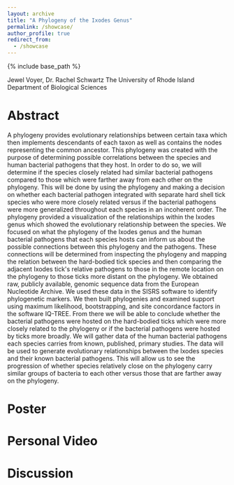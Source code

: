 ```yaml
---
layout: archive
title: "A Phylogeny of the Ixodes Genus"
permalink: /showcase/
author_profile: true
redirect_from:
  - /showcase
---
```


{% include base_path %}

Jewel Voyer, Dr. Rachel Schwartz
The University of Rhode Island
Department of Biological Sciences


Abstract
======
A phylogeny provides evolutionary relationships between certain taxa which then implements descendants of each taxon as well as contains the nodes representing the common ancestor. This phylogeny was created with the purpose of determining possible correlations between the species and human bacterial pathogens that they host. In order to do so, we will determine if the species closely related had similar bacterial pathogens compared to those which were farther away from each other on the phylogeny. This will be done by using the phylogeny and making a decision on whether each bacterial pathogen integrated with separate hard shell tick species who were more closely related versus if the bacterial pathogens were more generalized throughout each species in an incoherent order. The phylogeny provided a visualization of the relationships within the Ixodes genus which showed the evolutionary relationship between the species. We focused on what the phylogeny of the Ixodes genus and the human bacterial pathogens that each species hosts can inform us about the possible connections between this phylogeny and the pathogens. These connections will be determined from inspecting the phylogeny and mapping the relation between the hard-bodied tick species and then comparing the adjacent Ixodes tick's relative pathogens to those in the remote location on the phylogeny to those ticks more distant on the phylogeny. We obtained raw, publicly available, genomic sequence data from the European Nucleotide Archive. We used these data in the SISRS software to identify phylogenetic markers. We then built phylogenies and examined support using maximum likelihood, bootstrapping, and site concordance factors in the software IQ-TREE. From there we will be able to conclude whether the bacterial pathogens were hosted on the hard-bodied ticks which were more closely related to the phylogeny or if the bacterial pathogens were hosted by ticks more broadly. We will gather data of the human bacterial pathogens each species carries from known, published, primary studies. The data will be used to generate evolutionary relationships between the Ixodes species and their known bacterial pathogens. This will allow us to see the progression of whether species relatively close on the phylogeny carry similar groups of bacteria to each other versus those that are farther away on the phylogeny.

Poster
======


Personal Video
======


Discussion
======
